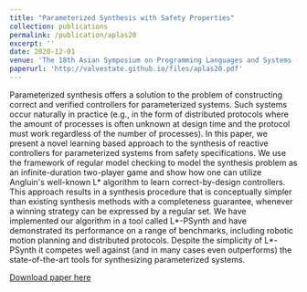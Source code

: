 ```yaml
---
title: "Parameterized Synthesis with Safety Properties"
collection: publications
permalink: /publication/aplas20
excerpt: ''
date: 2020-12-01
venue: 'The 18th Asian Symposium on Programming Languages and Systems (APLAS)'
paperurl: 'http://valvestate.github.io/files/aplas20.pdf'
---
```

Parameterized synthesis offers a solution to the problem of constructing correct and verified controllers for parameterized systems. Such systems occur naturally in practice (e.g., in the form of distributed protocols where the amount of processes is often unknown at design time and the protocol must work regardless of the number of processes). In this paper, we present a novel learning based approach to the synthesis of reactive controllers for parameterized systems from safety specifications. We use the framework of regular model checking to model the synthesis problem as an infinite-duration two-player game and show how one can utilize Angluin's well-known L\* algorithm to learn correct-by-design controllers. This approach results in a synthesis procedure that is conceptually simpler than existing synthesis methods with a completeness guarantee, whenever a winning strategy can be expressed by a regular set. We have implemented our algorithm in a tool called L\*-PSynth and have demonstrated its performance on a range of benchmarks, including robotic motion planning and distributed protocols. Despite the simplicity of L\*-PSynth it competes well against (and in many cases even outperforms) the state-of-the-art tools for synthesizing parameterized systems.

[Download paper here](http://valvestate.github.io/files/aplas20.pdf)

